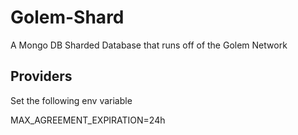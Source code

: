 # Golem-Shard
A Mongo DB Sharded Database that runs off of the Golem Network


## Providers
Set the following env variable

MAX_AGREEMENT_EXPIRATION=24h


